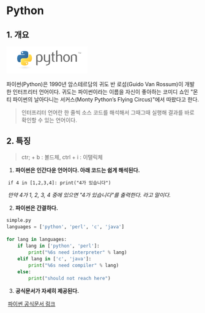 # Python



## 1. 개요

![pahkey_KRRKrp](markdown_practice.assets/pahkey_KRRKrp-16569944897571.png)

파이썬(Python)은 1990년 암스테르담의 귀도 반 로섬(Guido Van Rossum)이 개발한 인터프리터 언어이다. 귀도는 파이썬이라는 이름을 자신이 좋아하는 코미디 쇼인 "몬티 파이썬의 날아다니는 서커스(Monty Python’s Flying Circus)"에서 따왔다고 한다.

> 인터프리터 언어란 한 줄씩 소스 코드를 해석해서 그때그때 실행해 결과를 바로 확인할 수 있는 언어이다.



## 2. 특징

> ctr; + b : 볼드체, ctrl + i : 이탤릭체

1. **파이썬은 인간다운 언어이다. 아래 코드는 쉽게 해석된다.**

​		```if 4 in [1,2,3,4]: print("4가 있습니다")```

​		*만약 4가 1, 2, 3, 4 중에 있으면 "4가 있습니다"를 출력한다. 라고 말이다.*



2. **파이썬은 간결하다.**

```python
simple.py
languages = ['python', 'perl', 'c', 'java']

for lang in languages:
	if lang in ['python', 'perl']:
		print("%6s need interpreter" % lang)
	elif lang in ['c', 'java']:
		print("%6s need compiler" % lang)
	else:
		print("should not reach here")
```

3. **공식문서가 자세히 제공된다.**

​		[파이썬 공식문서 링크](https://docs.python.org/3/)

   

